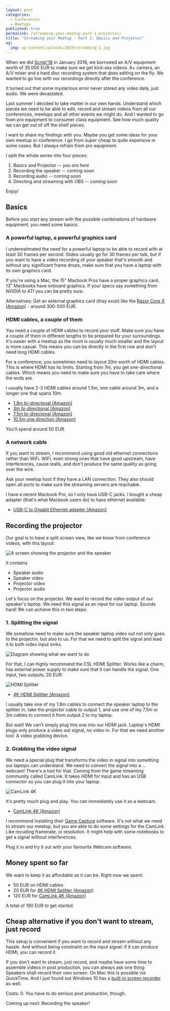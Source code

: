 ```yaml
---
layout: post
categories:
  - Conferences
  - Meetups
published: true
permalink: /streaming-your-meetup-part-1-projector/
title: "Streaming your Meetup - Part 1: Basics and Projector"
og:
  img: wp-content/uploads/2019/streaming-1.jpg
---
```


When we did [Script'18](https://scriptconf.org/2018) in January 2018, we borrowed an A/V equipment worth of 35.000 EUR
to make sure we get kick-ass videos. A+ camera, an A/V mixer and a hard disc recording system that does 
editing on the fly. We wanted to go live with our recordings directly after the conference.

It turned out that some mysterious error never stored any video data, just audio. We were devastated.

Last summer I decided to take matter in our own hands. Understand which pieces we need to be able to edit, record and
stream videos from all our conferences, meetups and all other events we might do. And I wanted to go from pro equipment
to consumer class equipment. See how much quality we can get out of off the shelf pieces.

I want to share my findings with you. Maybe you get some ideas for your own meetup or conference. I go from super cheap
to quite expensive in some cases. But I always refrain from pro equipment.

I split the whole series into four pieces:

1. Basics and Projector -- *you are here*
2. Recording the speaker -- *coming soon*
3. Recording audio -- *coming soon*
4. Directing and streaming with OBS -- *coming soon*

Enjoy!

## Basics

Before you start any stream with the possible combinations of hardware equipment, you need some basics.

### A powerful laptop, a powerful graphics card

I underestimated the need for a powerful laptop to be able to record with at least 30 frames per second. Slides
usually go for 30 frames per talk, but if you want to have a video recording of your speaker that's smooth and
without any significant frame drops, make sure that you have a laptop with its own graphics card.

If you're using a Mac, the 15" Macbook Pros have a proper graphics card. 13" Macbooks have onboard graphics. 
If your specs say something from *NVIDIA* to *ATI* you can be pretty sure.

Alternatives: Get an external graphics card (they exist) like the [Razor Core X (Amazon)](https://amzn.to/2SxFszU) - around 300-500 EUR.

### HDMI cables, a couple of them

You need a couple of HDMI cables to record your stuff. Make sure you have a couple of them in different lengths
to be prepared for your surroundings. It's easier with a meetup as the room is usually much smaller and the 
layout is more casual. This means you can be directly in the first row and don't need long HDMI cables. 

For a conference, you sometimes need to layout 20m worth of HDMI cables. This is where HDMI has its limits. Starting
from 7m, you get one-directional cables. Which means you need to make sure you have to take care where the ends are.

I usually have 2-3 HDMI cables around 1.5m, one cable around 3m, and a longer one that spans 10m. 

- [1.8m bi-directonal (Amazon)](https://amzn.to/2SG4ahC)
- [3m bi-directional (Amazon)](https://amzn.to/2Gur2f8)
- [7.5m bi-directonal (Amazon)](https://amzn.to/2SBbevQ)
- [10.5m one direction (Amazon)](https://amzn.to/2JVRAqs)

You'll spend around 50 EUR.

### A network cable

If you want to stream, I recommend using good old ethernet connections rather than WiFi. WiFi, even strong ones that have
good upstream, have interferences, cause stalls, and don't produce the same quality as going over the wire. 

Ask your meetup host if they have a LAN connection. They also should open all ports to make sure the streaming servers
are reachable. 

I have a recent Macbook Pro, so I only have USB-C jacks. I bought a cheap adapter (that's what Macbook users do) to 
have ethernet available:

- [USB-C to Gigabit Ethernet adapter (Amazon)](https://amzn.to/2JWLRRc)

## Recording the projector

Our goal is to have a split screen view, like we know from conference videos, with this layout:

![A screen showing the projector and the speaker](/wp-content/uploads/2019/streaming-1.jpg)

It contains 
- Speaker audio
- Speaker video
- Projector video
- Projector audio

Let's focus on the projector. We want to record the video output of our speaker's laptop. We need this signal
as an input for our laptop. Sounds hard! We can achieve this in two steps:

### 1. Splitting the signal

We somehow need to make sure the speaker laptop video out not only goes to the projector, but also to us.
For that we need to split the signal and lead it to both video input sinks.

![Diagram showing what we want to do](/wp-content/uploads/2019/streaming-2.svg?id=2)

For that, I can highly recommend the CSL HDMI Splitter. Works like a charm, has external power supply to
make sure that it can handle the signal. One input, two outputs, 20 EUR:

![HDMI Splitter](/wp-content/uploads/2019/streaming-3.jpg)

- [4K HDMI Splitter (Amazon)](https://amzn.to/2MaWIJY)

I usually take one of my 1.8m cables to connect the speaker laptop to the splitter in, take the projector cable
to output 1, and use one of my 7.5m or 3m cables to connect it from output 2 to my laptop.

But wait! We can't simply plug this one into our HDMI jack. Laptop's HDMI plugs only produce a video out signal,
no video in. For that we need another tool: A video grabbing device.

### 2. Grabbing the video signal

We need a special plug that transforms the video in signal into something our laptops can understand. We need
to convert the signal into a ... webcam! There's a tool for that. Coming from the game streaming community called
CamLink. It takes HDMI for input and has an USB connector so you can plug it into your laptop.

![CamLink 4K](/wp-content/uploads/2019/streaming-4.jpg)

It's pretty much plug and play. You can immediately use it as a webcam.

- [CamLink 4K (Amazon)](https://amzn.to/2K3NiNX)

I recommend installing their [Game Capture](https://www.elgato.com/de/gaming/downloads) software. It's not what
we need to stream our meetup, but you are able to do some settings for the CamLink. Like recuding framerate, or
resolution. It might help with some notebooks to get a signal without interferences.

Plug it in and try it out with your favourite Webcam software.

## Money spent so far

We want to keep it as affordable as it can be. Right now we spent:

- 50 EUR on HDMI cables
- 20 EUR for [4K HDMI Splitter (Amazon)](https://amzn.to/2MaWIJY)
- 120 EUR for [CamLink 4K (Amazon)](https://amzn.to/2K3NiNX)

A total of 190 EUR to get started. 

## Cheap alternative if you don't want to stream, just record

This setup is convenient if you want to record and stream without any hassle. And without being constraint on the input
signal: if it can produce HDMI, you can record it.

If you don't want to stream, just record, and maybe have some time to assemble videos in post production, you can always
ask one thing: Speakers shall record their own screen. On Mac this is possible via QuickTime. And I just found out
Windows 10 has a [built-in screen recorder](https://www.techradar.com/how-to/record-your-screen) as well.

Costs: 0. You have to do serious post production, though.

Coming up next: Recording the speaker!
